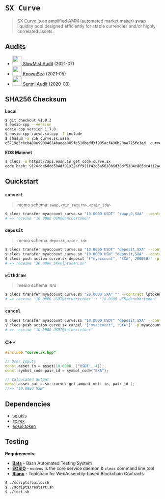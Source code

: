 # **`SX Curve`**

> SX Curve is an amplified AMM (automated market maker) swap liquidity pool designed efficiently for stable currencies and/or highly correlated assets.

## Audits

- <a href="https://github.com/slowmist/Knowledge-Base/blob/b717756a17702e604ab2dc8b072a2f127304b17d/open-report/Smart%20Contract%20Security%20Audit%20Report%20-%20sx.curve.pdf"><img height=30px src="https://user-images.githubusercontent.com/550895/132642025-b4dacacd-e1c1-4a02-9bb1-09ae359eb1f9.png" /> SlowMist Audit</a> (2021-07)
- <a href="https://www.knownsec.com"><img height=30px src="https://user-images.githubusercontent.com/550895/120322175-1fe4fd00-c2b2-11eb-96bb-402dec711e38.png" /> KnownSec</a> (2021-05)
- <a href="https://s3.eu-central-1.wasabisys.com/audit-certificates/Smart%20Contract%20Audit%20Certificate%20-%20Sx.curve-final.pdf"><img height=30px src="https://user-images.githubusercontent.com/550895/132641907-6425e632-1b1b-4015-9b84-b7f26a25ec58.png" /> Sentnl Audit</a> (2020-03)

## SHA256 Checksum

**Local**
```bash
$ git checkout v1.0.3
$ eosio-cpp --version
eosio-cpp version 1.7.0
$ eosio-cpp curve.sx.cpp -I include
$ shasum -a 256 curve.sx.wasm
c5719e5c0cb408e99004614baeee885fe510bedd3f905acf496b20aa725fe3ed  curve.sx.wasm
```

**EOS Mainnet**
```bash
$ cleos -u https://api.eosn.io get code curve.sx
code hash: 9126cde6ddd504df91922aff921f42e5a5618b6d38df5184c865dc4112ac4880
```

## Quickstart

### `convert`

> memo schema: `swap,<min_return>,<pair_ids>`

```bash
$ cleos transfer myaccount curve.sx "10.0000 USDT" "swap,0,SXA" --contract tethertether
# => receive "10.0000 USN@danchortoken"
```

### `deposit`

> memo schema: `deposit,<pair_id>`

```bash
$ cleos transfer myaccount curve.sx "10.0000 USDT" "deposit,SXA" --contract tethertether
$ cleos transfer myaccount curve.sx "10.0000 USN" "deposit,SXA" --contract danchortoken
$ cleos push action curve.sx deposit '["myaccount", "SXA", 200000]' -p myaccount
# => receive "20.0000 SXA@lptoken.sx"
```

### `withdraw`

> memo schema: `N/A`

```bash
$ cleos transfer myaccount curve.sx "20.0000 SXA" "" --contract lptoken.sx
# => receive "10.0000 USDT@tethertether" + "10.0000 USN@danchortoken"
```

### `cancel`

```bash
$ cleos transfer myaccount curve.sx "10.0000 USDT" "deposit,SXA" --contract tethertether
$ cleos push action curve.sx cancel '["myaccount", "SXA"]' -p myaccount
# => receive "10.0000 USDT@tethertether"
```

### C++

```c++
#include "curve.sx.hpp"

// User Inputs
const asset in = asset{10'0000, {"USDT", 4}};
const symbol_code pair_id = symbol_code{"SXA"};

// Calculated Output
const asset out = sx::curve::get_amount_out( in, pair_id );
//=> "10.0000 USN"
```

## Dependencies

- [sx.utils](https://github.com/stableex/sx.utils)
- [sx.rex](https://github.com/stableex/sx.rex)
- [eosio.token](https://github.com/EOSIO/eosio.contracts)

## Testing

**Requirements:**

- [**Bats**](https://github.com/sstephenson/bats) - Bash Automated Testing System
- [**EOSIO**](https://github.com/EOSIO/eos) - `nodeos` is the core service daemon & `cleos` command line tool
- [**Blanc**](https://github.com/turnpike/blanc) - Toolchain for WebAssembly-based Blockchain Contracts

```bash
$ ./scripts/build.sh
$ ./scripts/restart.sh
$ ./test.sh
```
